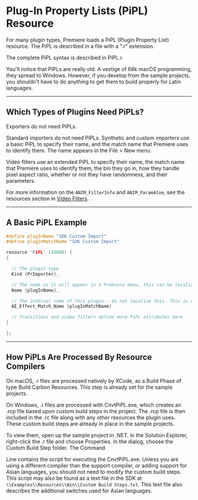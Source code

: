 # Plug-In Property Lists (PiPL) Resource

For many plugin types, Premiere loads a PiPL (Plugin Property List) resource. The PiPL is described in a file with a ".r" extension.

The complete PiPL syntax is described in PiPL.r.

You'll notice that PiPLs are really old. A vestige of 68k macOS programming, they spread to Windows. However, if you develop from the sample projects, you shouldn't have to do anything to get them to build properly for Latin languages.

---

## Which Types of Plugins Need PiPLs?

Exporters do not need PiPLs.

Standard importers do not need PiPLs. Synthetic and custom importers use a basic PiPL to specify their name, and the match name that Premiere uses to identify them. The name appears in the File > New menu.

Video filters use an extended PiPL to specify their name, the match name that Premiere uses to identify them, the bin they go in, how they handle pixel aspect ratio, whether or not they have randomness, and their parameters.

For more information on the `ANIM_FilterInfo` and `ANIM_ParamAtom`, see the resources section in [Video Filters](../video-filters/video-filters.md).

---

## A Basic PiPL Example

```cpp
#define plugInName "SDK Custom Import"
#define plugInMatchName "SDK Custom Import"

resource 'PiPL' (16000) {
{

  // The plugin type
  Kind {PrImporter},

  // The name as it will appear in a Premiere menu, this can be localized
  Name {plugInName},

  // The internal name of this plugin - do not localize this. This is used for both Premiere and After Effects plugins.
  AE_Effect_Match_Name {plugInMatchName}

  // Transitions and video filters define more PiPL attributes here
}

};
```

---

## How PiPLs Are Processed By Resource Compilers

On macOS, .r files are processed natively by XCode, as a Build Phase of type Build Carbon Resources. This step is already set for the sample projects.

On Windows, .r files are processed with CnvtPiPL.exe, which creates an .rcp file based upon custom build steps in the project. The .rcp file is then included in the .rc file along with any other resources the plugin uses. These custom build steps are already in place in the sample projects.

To view them, open up the sample project in .NET. In the Solution Explorer, right-click the .r file and choose Properties. In the dialog, choose the Custom Build Step folder. The Command

Line contains the script for executing the CnvtPiPL.exe. Unless you are using a different compiler than the support compiler, or adding support for Asian languages, you should not need to modify the custom build steps. This script may also be found as a text file in the SDK at `\\Examples\\Resources\\Win\\Custom Build Steps.txt`. This text file also describes the additional switches used for Asian languages.
